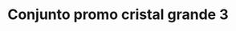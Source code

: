 ---
title: Conjunto promo cristal grande 3
date: 
draft: false

# descripcion
description : Conjunto de cadena y dije con cristal y detalles microcubic. Largo de cadena 40, 45 o 50 cm a elección

materials: 

color: 

dimensions: 

code: 06-26-0717

type: "Conjuntos"

categories: []

price: $4.560,00

price_eftvo: $3.875,00

# Images
# first image will be shown in the product page
images:
  # - image: "images/path_to_image"
  # La ubicacion de las imagenes es imagenes/Conjuntos/Conjuntos.Cadena y Dije/06-26-0717-conjunto-promo-cristal-grande-3
  - image: "./images/conjuntos/cadena_y_dije/06-26-0717-conjunto-promo-cristal-grande-3.jpg"
---